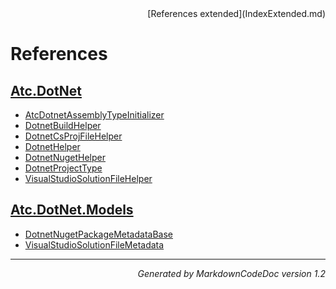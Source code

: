 <div style='text-align: right'>
[References extended](IndexExtended.md)
</div>

# References

## [Atc.DotNet](Atc.DotNet.md)

- [AtcDotnetAssemblyTypeInitializer](Atc.DotNet.md#atcdotnetassemblytypeinitializer)
- [DotnetBuildHelper](Atc.DotNet.md#dotnetbuildhelper)
- [DotnetCsProjFileHelper](Atc.DotNet.md#dotnetcsprojfilehelper)
- [DotnetHelper](Atc.DotNet.md#dotnethelper)
- [DotnetNugetHelper](Atc.DotNet.md#dotnetnugethelper)
- [DotnetProjectType](Atc.DotNet.md#dotnetprojecttype)
- [VisualStudioSolutionFileHelper](Atc.DotNet.md#visualstudiosolutionfilehelper)

## [Atc.DotNet.Models](Atc.DotNet.Models.md)

- [DotnetNugetPackageMetadataBase](Atc.DotNet.Models.md#dotnetnugetpackagemetadatabase)
- [VisualStudioSolutionFileMetadata](Atc.DotNet.Models.md#visualstudiosolutionfilemetadata)

<hr /><div style='text-align: right'><i>Generated by MarkdownCodeDoc version 1.2</i></div>
